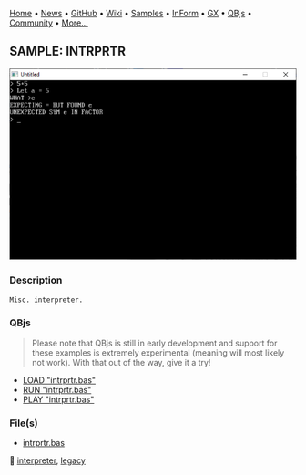[Home](https://qb64.com) • [News](../../news.md) • [GitHub](https://github.com/QB64Official/qb64) • [Wiki](https://github.com/QB64Official/qb64/wiki) • [Samples](../../samples.md) • [InForm](../../inform.md) • [GX](../../gx.md) • [QBjs](../../qbjs.md) • [Community](../../community.md) • [More...](../../more.md)

## SAMPLE: INTRPRTR

![screenshot.png](img/screenshot.png)

### Description

```text
Misc. interpreter.
```

### QBjs

> Please note that QBjs is still in early development and support for these examples is extremely experimental (meaning will most likely not work). With that out of the way, give it a try!

* [LOAD "intrprtr.bas"](https://v6p9d9t4.ssl.hwcdn.net/html/6029471/index.html?src=https://qb64.com/samples/intrprtr/src/intrprtr.bas)
* [RUN "intrprtr.bas"](https://v6p9d9t4.ssl.hwcdn.net/html/6029471/index.html?mode=auto&src=https://qb64.com/samples/intrprtr/src/intrprtr.bas)
* [PLAY "intrprtr.bas"](https://v6p9d9t4.ssl.hwcdn.net/html/6029471/index.html?mode=play&src=https://qb64.com/samples/intrprtr/src/intrprtr.bas)

### File(s)

* [intrprtr.bas](src/intrprtr.bas)

🔗 [interpreter](../interpreter.md), [legacy](../legacy.md)

